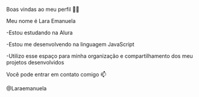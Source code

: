 Boas vindas ao meu perfil 💙💙

Meu nome é Lara Emanuela

-Estou estudando na Alura

-Estou me desenvolvendo na linguagem JavaScript

-Utilizo esse espaço para minha organização e compartilhamento dos meu projetos desenvolvidos

Você pode entrar em contato comigo 📫

@Laraemanuela
